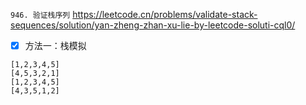 
`946. 验证栈序列` https://leetcode.cn/problems/validate-stack-sequences/solution/yan-zheng-zhan-xu-lie-by-leetcode-soluti-cql0/
- [x] 方法一：栈模拟

```
[1,2,3,4,5]
[4,5,3,2,1]
[1,2,3,4,5]
[4,3,5,1,2]
```
